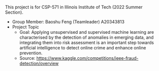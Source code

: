 This project is for CSP-571 in Illinois Institute of Tech (2022 Summer Section).

- Group Member: Baoshu Feng (Teamleader) A20343813
- Project Topic
  - Goal: Applying unsupervised and supervised machine learning are characterised by the detection of anomalies in emerging data, and integrating them into risk assessment is an important step towards artificial intelligence to detect online crime and enhance online prevention.
  - Source: https://www.kaggle.com/competitions/ieee-fraud-detection/overview